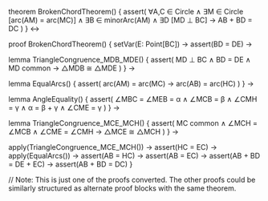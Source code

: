 theorem BrokenChordTheorem() {
  assert(
    ∀A,C ∈ Circle ∧
    ∃M ∈ Circle [arc(AM) = arc(MC)] ∧
    ∃B ∈ minorArc(AM) ∧
    ∃D [MD ⊥ BC] →
    AB + BD = DC
  )
} ↔

proof BrokenChordTheorem() {
  setVar(E: Point[BC]) →
  assert(BD = DE) →

  lemma TriangleCongruence_MDB_MDE() {
    assert(
      MD ⊥ BC ∧
      BD = DE ∧
      MD common →
      △MDB ≅ △MDE
    )
  } →

  lemma EqualArcs() {
    assert(
      arc(AM) = arc(MC) →
      arc(AB) = arc(HC)
    )
  } →

  lemma AngleEquality() {
    assert(
      ∠MBC = ∠MEB = α ∧
      ∠MCB = β ∧
      ∠CMH = γ ∧
      α = β + γ ∧
      ∠CME = γ
    )
  } →

  lemma TriangleCongruence_MCE_MCH() {
    assert(
      MC common ∧
      ∠MCH = ∠MCB ∧
      ∠CME = ∠CMH →
      △MCE ≅ △MCH
    )
  } →

  apply(TriangleCongruence_MCE_MCH()) →
  assert(HC = EC) →
  apply(EqualArcs()) →
  assert(AB = HC) →
  assert(AB = EC) →
  assert(AB + BD = DE + EC) →
  assert(AB + BD = DC)
}

// Note: This is just one of the proofs converted. The other proofs could be similarly structured as alternate proof blocks with the same theorem.